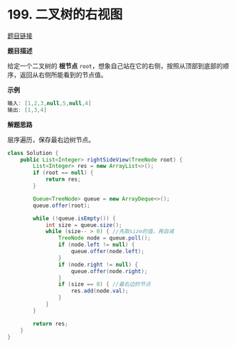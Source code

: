 # 199. 二叉树的右视图

[题目链接](https://leetcode.cn/problems/binary-tree-right-side-view/)

**题目描述**

给定一个二叉树的 **根节点** `root`，想象自己站在它的右侧，按照从顶部到底部的顺序，返回从右侧所能看到的节点值。

**示例**

```java
输入: [1,2,3,null,5,null,4]
输出: [1,3,4]
```

**解题思路**

层序遍历，保存最右边树节点。

```java
class Solution {
    public List<Integer> rightSideView(TreeNode root) {
        List<Integer> res = new ArrayList<>();
        if (root == null) {
            return res;
        }

        Queue<TreeNode> queue = new ArrayDeque<>();
        queue.offer(root);

        while (!queue.isEmpty()) {
            int size = queue.size();
            while (size-- > 0) { //先取size的值，再自减
                TreeNode node = queue.poll();
                if (node.left != null) {
                    queue.offer(node.left);
                }
                if (node.right != null) {
                    queue.offer(node.right);
                }
                if (size == 0) { //最右边的节点
                    res.add(node.val);
                }
            }
        }

        return res;
    }
}
```

